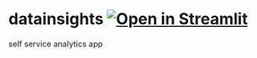 # datainsights [![Open in Streamlit](https://static.streamlit.io/badges/streamlit_badge_black_white.svg)](https://share.streamlit.io/abouibrahim/analytics_lab/main)
self service analytics app
